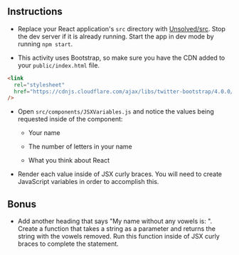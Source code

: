 ## Instructions

- Replace your React application's `src` directory with [Unsolved/src](Unsolved/src). Stop the dev server if it is already running. Start the app in dev mode by running `npm start`.

- This activity uses Bootstrap, so make sure you have the CDN added to your `public/index.html` file.

```html
<link
  rel="stylesheet"
  href="https://cdnjs.cloudflare.com/ajax/libs/twitter-bootstrap/4.0.0/css/bootstrap.min.css"
/>
```

- Open `src/components/JSXVariables.js` and notice the values being requested inside of the component:

  - Your name

  - The number of letters in your name

  - What you think about React

- Render each value inside of JSX curly braces. You will need to create JavaScript variables in order to accomplish this.

## Bonus

- Add another heading that says "My name without any vowels is: <insert name without vowels here>". Create a function that takes a string as a parameter and returns the string with the vowels removed. Run this function inside of JSX curly braces to complete the statement.
